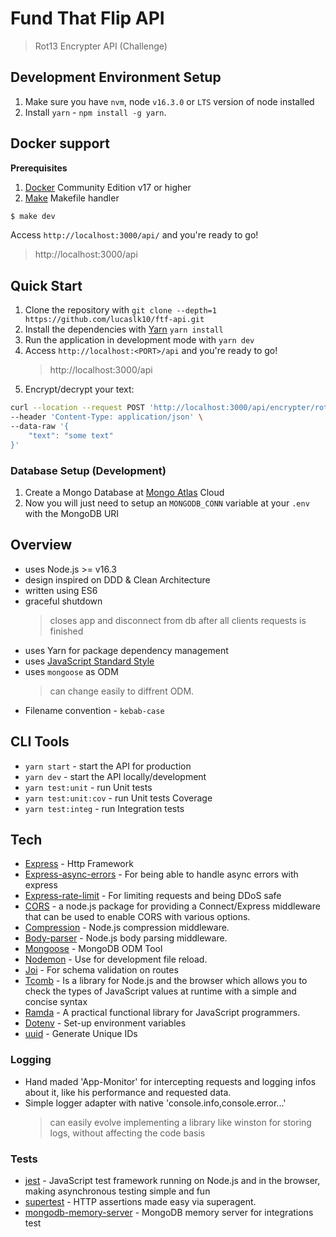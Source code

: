 # Fund That Flip API
> Rot13 Encrypter API (Challenge)

## Development Environment Setup

1.  Make sure you have `nvm`, node `v16.3.0` or `LTS` version of node installed
2.  Install `yarn` - `npm install -g yarn`.

## Docker support

**Prerequisites**
1. [Docker](https://www.docker.com/products/docker-engine) Community Edition v17 or higher
2. [Make](https://makefile.site/) Makefile handler

```sh
$ make dev
```
Access `http://localhost:3000/api/` and you're ready to go!
> http://localhost:3000/api


## Quick Start

1. Clone the repository with `git clone --depth=1 https://github.com/lucaslk10/ftf-api.git`
2. Install the dependencies with [Yarn](https://yarnpkg.com/en/docs/install/) `yarn install`
6. Run the application in development mode with `yarn dev`
7. Access `http://localhost:<PORT>/api` and you're ready to go!
    > http://localhost:3000/api
8. Encrypt/decrypt your text:
```sh
curl --location --request POST 'http://localhost:3000/api/encrypter/rot13' \
--header 'Content-Type: application/json' \
--data-raw '{
    "text": "some text"
}'
```

### Database Setup (Development)

1. Create a Mongo Database at [Mongo Atlas](https://www.mongodb.com/atlas/database) Cloud
2. Now you will just need to setup an `MONGODB_CONN` variable at your `.env` with the MongoDB URI

## Overview

- uses Node.js >= v16.3
- design inspired on DDD & Clean Architecture
- written using ES6
- graceful shutdown
  > closes app and disconnect from db after all clients requests is finished
- uses Yarn for package dependency management
- uses [JavaScript Standard Style](http://standardjs.com/)
- uses `mongoose` as ODM
  > can change easily to diffrent ODM.
- Filename convention - `kebab-case`

## CLI Tools

- `yarn start` - start the API for production
- `yarn dev` - start the API locally/development
- `yarn test:unit` - run Unit tests
- `yarn test:unit:cov` - run Unit tests Coverage
- `yarn test:integ` - run Integration tests

## Tech

- [Express](https://expressjs.com/) - Http Framework
- [Express-async-errors](https://www.npmjs.com/package/express-async-errors) - For being able to handle async errors with express
- [Express-rate-limit](https://www.npmjs.com/package/express-rate-limit) - For limiting requests and being DDoS safe
- [CORS](https://github.com/expressjs/cors) - a node.js package for providing a Connect/Express middleware that can be used to enable CORS with various options.
- [Compression](https://github.com/expressjs/compression) - Node.js compression middleware.
- [Body-parser](https://github.com/expressjs/body-parser) - Node.js body parsing middleware.
- [Mongoose](https://mongoosejs.com/) - MongoDB ODM Tool
- [Nodemon](https://nodemon.io/) - Use for development file reload.
- [Joi](https://joi.dev/) - For schema validation on routes
- [Tcomb](https://github.com/gcanti/tcomb) - Is a library for Node.js and the browser which allows you to check the types of JavaScript values at runtime with a simple and concise syntax
- [Ramda](http://ramdajs.com/) - A practical functional library for JavaScript programmers.
- [Dotenv](https://www.npmjs.com/package/dotenv) - Set-up environment variables
- [uuid](https://www.npmjs.com/package/uuid) - Generate Unique IDs


### Logging
- Hand maded 'App-Monitor' for intercepting requests and logging infos about it, like his performance and requested data.
- Simple logger adapter with native 'console.info,console.error...'
  > can easily evolve implementing a library like winston for storing logs, without affecting the code basis

### Tests
- [jest](https://jestjs.io/) - JavaScript test framework running on Node.js and in the browser, making asynchronous testing simple and fun
- [supertest](https://github.com/visionmedia/supertest) - HTTP assertions made easy via superagent.
- [mongodb-memory-server](https://www.npmjs.com/package/mongodb-memory-server) - MongoDB memory server for integrations test

